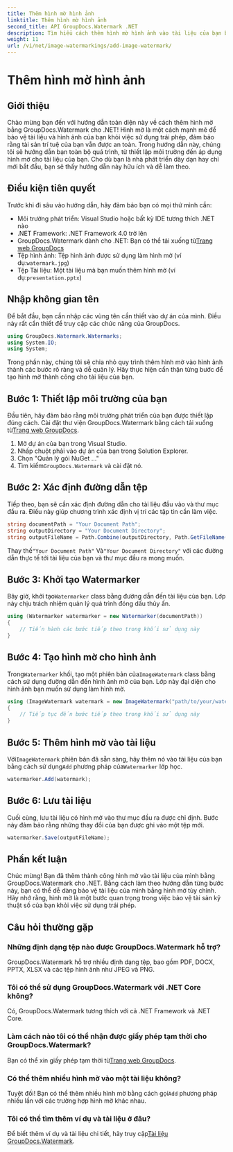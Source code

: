 ```yaml
---
title: Thêm hình mờ hình ảnh
linktitle: Thêm hình mờ hình ảnh
second_title: API GroupDocs.Watermark .NET
description: Tìm hiểu cách thêm hình mờ hình ảnh vào tài liệu của bạn bằng GroupDocs.Watermark cho .NET với hướng dẫn chi tiết từng bước của chúng tôi.
weight: 11
url: /vi/net/image-watermarkings/add-image-watermark/
---
```


# Thêm hình mờ hình ảnh

## Giới thiệu
Chào mừng bạn đến với hướng dẫn toàn diện này về cách thêm hình mờ bằng GroupDocs.Watermark cho .NET! Hình mờ là một cách mạnh mẽ để bảo vệ tài liệu và hình ảnh của bạn khỏi việc sử dụng trái phép, đảm bảo rằng tài sản trí tuệ của bạn vẫn được an toàn. Trong hướng dẫn này, chúng tôi sẽ hướng dẫn bạn toàn bộ quá trình, từ thiết lập môi trường đến áp dụng hình mờ cho tài liệu của bạn. Cho dù bạn là nhà phát triển dày dạn hay chỉ mới bắt đầu, bạn sẽ thấy hướng dẫn này hữu ích và dễ làm theo.
## Điều kiện tiên quyết
Trước khi đi sâu vào hướng dẫn, hãy đảm bảo bạn có mọi thứ mình cần:
- Môi trường phát triển: Visual Studio hoặc bất kỳ IDE tương thích .NET nào
- .NET Framework: .NET Framework 4.0 trở lên
-  GroupDocs.Watermark dành cho .NET: Bạn có thể tải xuống từ[Trang web GroupDocs](https://releases.groupdocs.com/Watermark/net/)
-  Tệp hình ảnh: Tệp hình ảnh được sử dụng làm hình mờ (ví dụ:`watermark.jpg`)
- Tệp Tài liệu: Một tài liệu mà bạn muốn thêm hình mờ (ví dụ:`presentation.pptx`)
## Nhập không gian tên
Để bắt đầu, bạn cần nhập các vùng tên cần thiết vào dự án của mình. Điều này rất cần thiết để truy cập các chức năng của GroupDocs.
```csharp
using GroupDocs.Watermark.Watermarks;
using System.IO;
using System;
```
Trong phần này, chúng tôi sẽ chia nhỏ quy trình thêm hình mờ vào hình ảnh thành các bước rõ ràng và dễ quản lý. Hãy thực hiện cẩn thận từng bước để tạo hình mờ thành công cho tài liệu của bạn.
## Bước 1: Thiết lập môi trường của bạn
 Đầu tiên, hãy đảm bảo rằng môi trường phát triển của bạn được thiết lập đúng cách. Cài đặt thư viện GroupDocs.Watermark bằng cách tải xuống từ[Trang web GroupDocs](https://releases.groupdocs.com/Watermark/net/).
1. Mở dự án của bạn trong Visual Studio.
2. Nhấp chuột phải vào dự án của bạn trong Solution Explorer.
3. Chọn "Quản lý gói NuGet ..."
4.  Tìm kiếm`GroupDocs.Watermark` và cài đặt nó.
## Bước 2: Xác định đường dẫn tệp
Tiếp theo, bạn sẽ cần xác định đường dẫn cho tài liệu đầu vào và thư mục đầu ra. Điều này giúp chương trình xác định vị trí các tập tin cần làm việc.
```csharp
string documentPath = "Your Document Path";
string outputDirectory = "Your Document Directory";
string outputFileName = Path.Combine(outputDirectory, Path.GetFileName(documentPath));
```
 Thay thế`"Your Document Path"` Và`"Your Document Directory"` với các đường dẫn thực tế tới tài liệu của bạn và thư mục đầu ra mong muốn.
## Bước 3: Khởi tạo Watermarker
Bây giờ, khởi tạo`Watermarker` class bằng đường dẫn đến tài liệu của bạn. Lớp này chịu trách nhiệm quản lý quá trình đóng dấu thủy ấn.
```csharp
using (Watermarker watermarker = new Watermarker(documentPath))
{
    // Tiến hành các bước tiếp theo trong khối sử dụng này
}
```
## Bước 4: Tạo hình mờ cho hình ảnh
 Trong`Watermarker` khối, tạo một phiên bản của`ImageWatermark` class bằng cách sử dụng đường dẫn đến hình ảnh mờ của bạn. Lớp này đại diện cho hình ảnh bạn muốn sử dụng làm hình mờ.
```csharp
using (ImageWatermark watermark = new ImageWatermark("path/to/your/watermark.jpg"))
{
    // Tiếp tục đến bước tiếp theo trong khối sử dụng này
}
```
## Bước 5: Thêm hình mờ vào tài liệu
 Với`ImageWatermark` phiên bản đã sẵn sàng, hãy thêm nó vào tài liệu của bạn bằng cách sử dụng`Add` phương pháp của`Watermarker` lớp học.
```csharp
watermarker.Add(watermark);
```
## Bước 6: Lưu tài liệu
Cuối cùng, lưu tài liệu có hình mờ vào thư mục đầu ra được chỉ định. Bước này đảm bảo rằng những thay đổi của bạn được ghi vào một tệp mới.
```csharp
watermarker.Save(outputFileName);
```
## Phần kết luận
Chúc mừng! Bạn đã thêm thành công hình mờ vào tài liệu của mình bằng GroupDocs.Watermark cho .NET. Bằng cách làm theo hướng dẫn từng bước này, bạn có thể dễ dàng bảo vệ tài liệu của mình bằng hình mờ tùy chỉnh. Hãy nhớ rằng, hình mờ là một bước quan trọng trong việc bảo vệ tài sản kỹ thuật số của bạn khỏi việc sử dụng trái phép.

## Câu hỏi thường gặp
### Những định dạng tệp nào được GroupDocs.Watermark hỗ trợ?
GroupDocs.Watermark hỗ trợ nhiều định dạng tệp, bao gồm PDF, DOCX, PPTX, XLSX và các tệp hình ảnh như JPEG và PNG.
### Tôi có thể sử dụng GroupDocs.Watermark với .NET Core không?
Có, GroupDocs.Watermark tương thích với cả .NET Framework và .NET Core.
### Làm cách nào tôi có thể nhận được giấy phép tạm thời cho GroupDocs.Watermark?
 Bạn có thể xin giấy phép tạm thời từ[Trang web GroupDocs](https://purchase.groupdocs.com/temporary-license/).
### Có thể thêm nhiều hình mờ vào một tài liệu không?
 Tuyệt đối! Bạn có thể thêm nhiều hình mờ bằng cách gọi`Add` phương pháp nhiều lần với các trường hợp hình mờ khác nhau.
### Tôi có thể tìm thêm ví dụ và tài liệu ở đâu?
 Để biết thêm ví dụ và tài liệu chi tiết, hãy truy cập[Tài liệu GroupDocs.Watermark](https://tutorials.groupdocs.com/Watermark/net/).